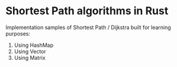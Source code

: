 # Shortest Path algorithms in Rust

Implementation samples of Shortest Path / Dijkstra built for learning purposes:
1. Using HashMap
2. Using Vector
3. Using Matrix
